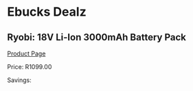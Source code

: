 
# Ebucks Dealz
## Ryobi: 18V Li-Ion 3000mAh Battery Pack
[Product Page](https://www.ebucks.com/web/shop/productSelected.do?prodId=335521324&catId=370101825)

Price: R1099.00

Savings: 


	